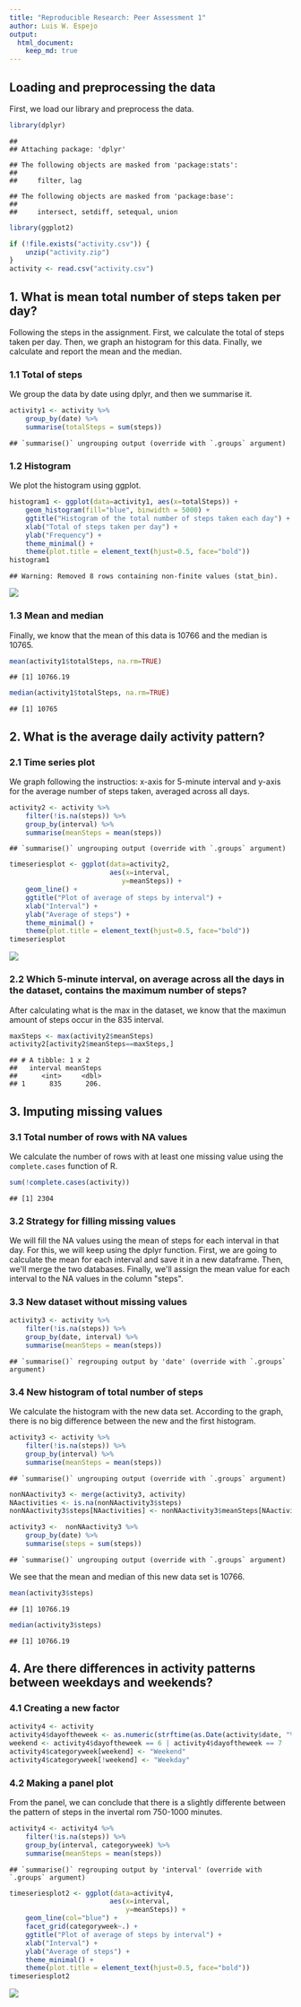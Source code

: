 ```yaml
---
title: "Reproducible Research: Peer Assessment 1"
author: Luis W. Espejo
output: 
  html_document:
    keep_md: true
---
```



## Loading and preprocessing the data

First, we load our library and preprocess the data.


```r
library(dplyr)
```

```
## 
## Attaching package: 'dplyr'
```

```
## The following objects are masked from 'package:stats':
## 
##     filter, lag
```

```
## The following objects are masked from 'package:base':
## 
##     intersect, setdiff, setequal, union
```

```r
library(ggplot2)

if (!file.exists("activity.csv")) {
    unzip("activity.zip")
}
activity <- read.csv("activity.csv")
```

## 1. What is mean total number of steps taken per day?

Following the steps in the assignment. First, we calculate the total of steps taken per day.
Then, we graph an histogram for this data. Finally, we calculate and report the mean and the median.

### 1.1 Total of steps

We group the data by date using dplyr, and then we summarise it.


```r
activity1 <- activity %>%
    group_by(date) %>%
    summarise(totalSteps = sum(steps))
```

```
## `summarise()` ungrouping output (override with `.groups` argument)
```

### 1.2 Histogram

We plot the histogram using ggplot.


```r
histogram1 <- ggplot(data=activity1, aes(x=totalSteps)) +
    geom_histogram(fill="blue", binwidth = 5000) +
    ggtitle("Histogram of the total number of steps taken each day") +
    xlab("Total of steps taken per day") +
    ylab("Frequency") +
    theme_minimal() +
    theme(plot.title = element_text(hjust=0.5, face="bold"))
histogram1
```

```
## Warning: Removed 8 rows containing non-finite values (stat_bin).
```

![](PA1_template_files/figure-html/unnamed-chunk-3-1.png)<!-- -->

### 1.3 Mean and median

Finally, we know that the mean of this data is 10766 and the median is 10765.


```r
mean(activity1$totalSteps, na.rm=TRUE)
```

```
## [1] 10766.19
```

```r
median(activity1$totalSteps, na.rm=TRUE)
```

```
## [1] 10765
```

## 2. What is the average daily activity pattern?

### 2.1 Time series plot

We graph following the instructios: x-axis for 5-minute interval and y-axis for the average number of steps taken, averaged across all days.


```r
activity2 <- activity %>%
    filter(!is.na(steps)) %>%
    group_by(interval) %>%
    summarise(meanSteps = mean(steps))
```

```
## `summarise()` ungrouping output (override with `.groups` argument)
```

```r
timeseriesplot <- ggplot(data=activity2, 
                         aes(x=interval, 
                            y=meanSteps)) +
    geom_line() +
    ggtitle("Plot of average of steps by interval") +
    xlab("Interval") +
    ylab("Average of steps") +
    theme_minimal() +
    theme(plot.title = element_text(hjust=0.5, face="bold"))
timeseriesplot
```

![](PA1_template_files/figure-html/unnamed-chunk-5-1.png)<!-- -->

### 2.2 Which 5-minute interval, on average across all the days in the dataset, contains the maximum number of steps?

After calculating what is the max in the dataset, we know that the maximun amount of steps occur in the 835 interval.

```r
maxSteps <- max(activity2$meanSteps)
activity2[activity2$meanSteps==maxSteps,]
```

```
## # A tibble: 1 x 2
##   interval meanSteps
##      <int>     <dbl>
## 1      835      206.
```

## 3. Imputing missing values

### 3.1 Total number of rows with NA values
We calculate the number of rows with at least one missing value using the `complete.cases` function of R.


```r
sum(!complete.cases(activity))
```

```
## [1] 2304
```

### 3.2 Strategy for filling missing values
We will fill the NA values using the mean of steps for each interval in that day. For this, we will keep using the dplyr function. First, we are going to calculate the mean for each interval and save it in a new dataframe. Then, we'll merge the two  databases. Finally, we'll assign the mean value for each interval to the NA values in the column "steps".  

### 3.3 New dataset without missing values


```r
activity3 <- activity %>%
    filter(!is.na(steps)) %>%
    group_by(date, interval) %>%
    summarise(meanSteps = mean(steps))
```

```
## `summarise()` regrouping output by 'date' (override with `.groups` argument)
```

### 3.4 New histogram of total number of steps
We calculate the histogram with the new data set. According to the graph, there is no big difference between the new and the first histogram.


```r
activity3 <- activity %>%
    filter(!is.na(steps)) %>%
    group_by(interval) %>%
    summarise(meanSteps = mean(steps))
```

```
## `summarise()` ungrouping output (override with `.groups` argument)
```

```r
nonNAactivity3 <- merge(activity3, activity)
NAactivities <- is.na(nonNAactivity3$steps)
nonNAactivity3$steps[NAactivities] <- nonNAactivity3$meanSteps[NAactivities]

activity3 <-  nonNAactivity3 %>%
    group_by(date) %>%
    summarise(steps = sum(steps))
```

```
## `summarise()` ungrouping output (override with `.groups` argument)
```

We see that the mean and median of this new data set is 10766.


```r
mean(activity3$steps)
```

```
## [1] 10766.19
```

```r
median(activity3$steps)
```

```
## [1] 10766.19
```

## 4. Are there differences in activity patterns between weekdays and weekends?

### 4.1 Creating a new factor


```r
activity4 <- activity
activity4$dayoftheweek <- as.numeric(strftime(as.Date(activity$date, "%Y-%m-%d"), "%u"))
weekend <- activity4$dayoftheweek == 6 | activity4$dayoftheweek == 7
activity4$categoryweek[weekend] <- "Weekend"
activity4$categoryweek[!weekend] <- "Weekday"
```

### 4.2 Making a panel plot
From the panel, we can conclude that there is a slightly differente between the pattern of steps in the invertal rom 750-1000 minutes.


```r
activity4 <- activity4 %>%
    filter(!is.na(steps)) %>%
    group_by(interval, categoryweek) %>%
    summarise(meanSteps = mean(steps))
```

```
## `summarise()` regrouping output by 'interval' (override with `.groups` argument)
```

```r
timeseriesplot2 <- ggplot(data=activity4, 
                         aes(x=interval, 
                             y=meanSteps)) +
    geom_line(col="blue") +
    facet_grid(categoryweek~.) +
    ggtitle("Plot of average of steps by interval") +
    xlab("Interval") +
    ylab("Average of steps") +
    theme_minimal() +
    theme(plot.title = element_text(hjust=0.5, face="bold"))
timeseriesplot2
```

![](PA1_template_files/figure-html/unnamed-chunk-12-1.png)<!-- -->
